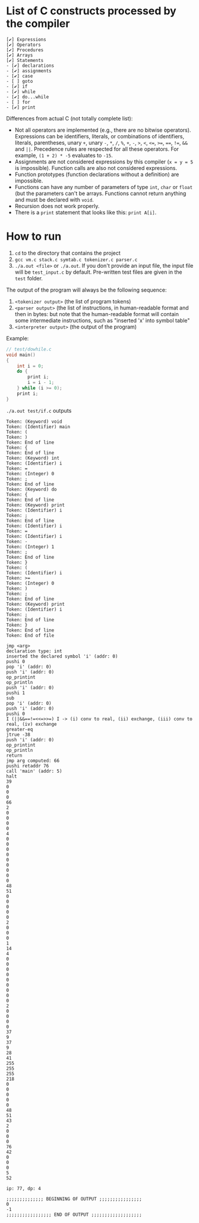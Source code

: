 # List of C constructs processed by the compiler

```
[✔] Expressions
[✔] Operators
[✔] Procedures
[✔] Arrays
[✔] Statements
- [✔] declarations
- [✔] assignments
- [✔] case
- [ ] goto 
- [✔] if
- [✔] while
- [✔] do...while
- [ ] for
- [✔] print
```

Differences from actual C (not totally complete list):
+ Not all operators are implemented (e.g., there are no bitwise operators). Expressions can be identifiers, literals, or combinations of identifiers, literals, parentheses, unary `+`, unary `-`, `*`, `/`, `%`, `+`, `-`, `>`, `<`, `<=`, `>=`, `==`, `!=`, `&&` and `||`. Precedence rules are respected for all these operators. For example, `(1 + 2) * -5` evaluates to `-15`.
+ Assignments are not considered expressions by this compiler (`x = y = 5` is impossible). Function calls are also not considered expressions.
+ Function prototypes (function declarations without a definition) are impossible.
+ Functions can have any number of parameters of type `int`, `char` or `float` (but the parameters can't be arrays. Functions cannot return anything and must be declared with `void`.
+ Recursion does not work properly.
+ There is a `print` statement that looks like this: `print A[i]`.

# How to run
1. `cd` to the directory that contains the project
1. `gcc vm.c stack.c symtab.c tokenizer.c parser.c`
1. `./a.out <file>` or `./a.out`. If you don't provide an input file, the input file will be `test_input.c` by default. Pre-written test files are given in the `test` folder.

The output of the program will always be the following sequence:
1. `<tokenizer output>` (the list of program tokens)
1. `<parser output>` (the list of instructions, in human-readable format and then in bytes: but note that the human-readable format will contain some intermediate instructions, such as "inserted 'x' into symbol table"
1. `<interpreter output>` (the output of the program)

Example: 

```c
// test/dowhile.c
void main()
{
    int i = 0;
    do {
        print i;
        i = i - 1;
    } while (i >= 0);
    print i;
}
```

`./a.out test/if.c` outputs

```console
Token: (Keyword) void
Token: (Identifier) main
Token: (
Token: )
Token: End of line
Token: {
Token: End of line
Token: (Keyword) int
Token: (Identifier) i
Token: =
Token: (Integer) 0
Token: ;
Token: End of line
Token: (Keyword) do
Token: {
Token: End of line
Token: (Keyword) print
Token: (Identifier) i
Token: ;
Token: End of line
Token: (Identifier) i
Token: =
Token: (Identifier) i
Token: -
Token: (Integer) 1
Token: ;
Token: End of line
Token: }
Token: (
Token: (Identifier) i
Token: >=
Token: (Integer) 0
Token: )
Token: ;
Token: End of line
Token: (Keyword) print
Token: (Identifier) i
Token: ;
Token: End of line
Token: }
Token: End of line
Token: End of file
```

```console
jmp <arg>
declaration type: int
inserted the declared symbol 'i' (addr: 0)
pushi 0
pop 'i' (addr: 0)
push 'i' (addr: 0)
op_printint
op_println
push 'i' (addr: 0)
pushi 1
sub
pop 'i' (addr: 0)
push 'i' (addr: 0)
pushi 0
I (||&&==!=<<=>>=) I -> (i) conv to real, (ii) exchange, (iii) conv to real, (iv) exchange
greater-eq
jtrue -38
push 'i' (addr: 0)
op_printint
op_println
return
jmp arg computed: 66
pushi retaddr 76
call 'main' (addr: 5)
halt
39
0
0
0
66
2
0
0
0
0
4
0
0
0
0
0
0
0
0
0
48
51
0
0
0
0
0
2
0
0
0
1
14
4
0
0
0
0
0
0
0
0
0
2
0
0
0
0
37
9
37
9
28
41
255
255
255
218
0
0
0
0
0
48
51
43
2
0
0
0
76
42
0
0
0
5
52

ip: 77, dp: 4
```

```console
;;;;;;;;;;;;;; BEGINNING OF OUTPUT ;;;;;;;;;;;;;;;;
0
-1
;;;;;;;;;;;;;;;;; END OF OUTPUT ;;;;;;;;;;;;;;;;;;;
```

